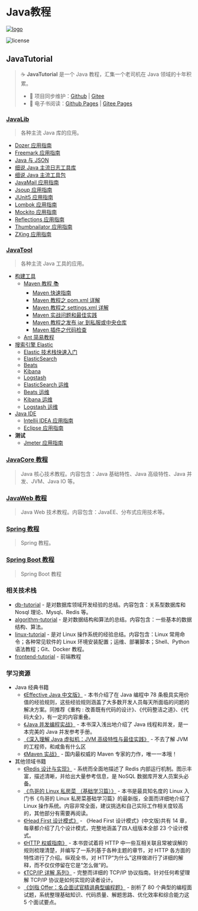 # Java教程

 [![logo](http://dunwu.test.upcdn.net/common/logo/java-logo.png)](https://dunwu.github.io/java-tutorial/#/)

![license](https://badgen.net/github/license/dunwu/java-tutorial)

## JavaTutorial

> ☕ **JavaTutorial** 是一个 Java 教程，汇集一个老司机在 Java 领域的十年积累。
>
> * 🔁 项目同步维护：[Github](https://github.com/dunwu/java-tutorial/) \| [Gitee](https://gitee.com/turnon/java-tutorial/)
> * 📖 电子书阅读：[Github Pages](https://dunwu.github.io/java-tutorial/) \| [Gitee Pages](https://turnon.gitee.io/java-tutorial/)

### [JavaLib](docs/javalib/)

> 各种主流 Java 库的应用。

* [Dozer 应用指南](docs/javalib/dozer.md)
* [Freemark 应用指南](docs/javalib/freemark.md)
* [Java 与 JSON](docs/javalib/javalib-json.md)
* [细说 Java 主流日志工具库](docs/javalib/javalib-log.md)
* [细说 Java 主流工具包](docs/javalib/javalib-util.md)
* [JavaMail 应用指南](docs/javalib/javamail.md)
* [Jsoup 应用指南](docs/javalib/jsoup.md)
* [JUnit5 应用指南](docs/javalib/junit.md)
* [Lombok 应用指南](docs/javalib/lombok.md)
* [Mockito 应用指南](docs/javalib/mockito.md)
* [Reflections 应用指南](docs/javalib/reflections.md)
* [Thumbnailator 应用指南](docs/javalib/thumbnailator.md)
* [ZXing 应用指南](docs/javalib/zxing.md)

### [JavaTool](docs/javatool/)

> 各种主流 Java 工具的应用。

* [构建工具](docs/javatool/build/)
  * [Maven 教程 📚](docs/javatool/build/maven/)
    * [Maven 快速指南](docs/javatool/build/maven/maven-quickstart.md)
    * [Maven 教程之 pom.xml 详解](docs/javatool/build/maven/maven-pom.md)
    * [Maven 教程之 settings.xml 详解](docs/javatool/build/maven/maven-settings.md)
    * [Maven 实战问题和最佳实践](docs/javatool/build/maven/maven-action.md)
    * [Maven 教程之发布 jar 到私服或中央仓库](docs/javatool/build/maven/maven-deploy.md)
    * [Maven 插件之代码检查](docs/javatool/build/maven/maven-checkstyle-plugin.md)
  * [Ant 简易教程](docs/javatool/build/ant.md)
* [搜索引擎 Elastic](docs/javatool/elastic/)
  * [Elastic 技术栈快速入门](docs/javatool/elastic/elastic-quickstart.md)
  * [ElasticSearch](docs/javatool/elastic/elastic-elasticsearch.md)
  * [Beats](docs/javatool/elastic/elastic-beats.md)
  * [Kibana](docs/javatool/elastic/elastic-kibana.md)
  * [Logstash](docs/javatool/elastic/elastic-logstash.md)
  * [ElasticSearch 运维](docs/javatool/elastic/elastic-elasticsearch-ops.md)
  * [Beats 运维](docs/javatool/elastic/elastic-beats-ops.md)
  * [Kibana 运维](docs/javatool/elastic/elastic-kibana-ops.md)
  * [Logstash 运维](docs/javatool/elastic/elastic-logstash-ops.md)
* [Java IDE](docs/javatool/ide/)
  * [Intellij IDEA 应用指南](docs/javatool/ide/intellij.md)
  * [Eclipse 应用指南](docs/javatool/ide/eclipse.md)
* **测试**
  * [Jmeter 应用指南](docs/javatool/test/jmeter.md)

### [JavaCore 教程](https://dunwu.github.io/javacore/)

> Java 核心技术教程。内容包含：Java 基础特性、Java 高级特性、Java 并发、JVM、Java IO 等。

### [JavaWeb 教程](https://dunwu.github.io/javaweb/)

> Java Web 技术教程。内容包含：JavaEE、分布式应用技术等。

### [Spring 教程](https://dunwu.github.io/spring-tutorial/)

> Spring 教程。

### [Spring Boot 教程](https://dunwu.github.io/spring-boot-tutorial/)

> Spring Boot 教程

### 相关技术栈

* [db-tutorial](https://dunwu.github.io/db-tutorial/) - 是对数据库领域开发经验的总结。内容包含：关系型数据库和 Nosql 理论、Mysql、Redis 等。
* [algorithm-tutorial](https://dunwu.github.io/algorithm-tutorial/) - 是对数据结构和算法的总结。内容包含：一些基本的数据结构、算法。
* [linux-tutorial](https://github.com/dunwu/linux-tutorial) - 是对 Linux 操作系统的经验总结。内容包含：Linux 常用命令；各种常见软件的 Linux 环境安装配置；运维、部署脚本；Shell、Python 语法教程；Git、Docker 教程。
* [frontend-tutorial](https://github.com/dunwu/frontend-tutorial) - 前端教程

### 学习资源

* Java 经典书籍
  * [《Effective Java 中文版》](https://union-click.jd.com/jdc?d=S003h8) - 本书介绍了在 Java 编程中 78 条极具实用价值的经验规则，这些经验规则涵盖了大多数开发人员每天所面临的问题的解决方案。同推荐《重构 : 改善既有代码的设计》、《代码整洁之道》、《代码大全》，有一定的内容重叠。
  * [《Java 并发编程实战》](https://union-click.jd.com/jdc?d=x2yrwq) - 本书深入浅出地介绍了 Java 线程和并发，是一本完美的 Java 并发参考手册。
  * [《深入理解 Java 虚拟机：JVM 高级特性与最佳实践》](https://union-click.jd.com/jdc?d=Wa6dWb) - 不去了解 JVM 的工程师，和咸鱼有什么区
  * [《Maven 实战》](https://union-click.jd.com/jdc?d=hNj9Lu) - 国内最权威的 Maven 专家的力作，唯一一本哦！
* 其他领域书籍
  * [《Redis 设计与实现》](https://union-click.jd.com/jdc?d=6L6sMX) - 系统而全面地描述了 Redis 内部运行机制。图示丰富，描述清晰，并给出大量参考信息，是 NoSQL 数据库开发人员案头必备。
  * [《鸟哥的 Linux 私房菜 （基础学习篇）》](https://union-click.jd.com/jdc?d=yB7dwu) - 本书是最具知名度的 Linux 入门书《鸟哥的 Linux 私房菜基础学习篇》的最新版，全面而详细地介绍了 Linux 操作系统。内容非常全面，建议挑选和自己实际工作相关度较高的，其他部分有需要再阅读。
  * [《Head First 设计模式》](https://union-click.jd.com/jdc?d=HYyuyM) - 《Head First 设计模式》\(中文版\)共有 14 章，每章都介绍了几个设计模式，完整地涵盖了四人组版本全部 23 个设计模式。
  * [《HTTP 权威指南》](https://union-click.jd.com/jdc?d=TgCRBb) - 本书尝试着将 HTTP 中一些互相关联且常被误解的规则梳理清楚，并编写了一系列基于各种主题的章节，对 HTTP 各方面的特性进行了介绍。纵观全书，对 HTTP“为什么”这样做进行了详细的解释，而不仅仅停留在它是“怎么做”的。
  * [《TCP/IP 详解 系列》](https://union-click.jd.com/jdc?d=5uHlXS) - 完整而详细的 TCP/IP 协议指南。针对任何希望理解 TCP/IP 协议是如何实现的读者设计。
  * [《剑指 Offer：名企面试官精讲典型编程题》](https://union-click.jd.com/jdc?d=wnrKQh) - 剖析了 80 个典型的编程面试题，系统整理基础知识、代码质量、解题思路、优化效率和综合能力这 5 个面试要点。

